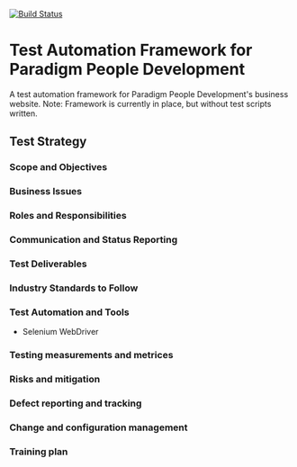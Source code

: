 [![Build Status](https://travis-ci.org/klugjo/hexo-autolinker.svg?branch=master)](https://travis-ci.org/klugjo/hexo-autolinker)
<br />
# Test Automation Framework for Paradigm People Development
A test automation framework for Paradigm People Development's business website. Note: Framework is currently in place, but without test scripts written.

## Test Strategy
### Scope and Objectives

### Business Issues

### Roles and Responsibilities

### Communication and Status Reporting

### Test Deliverables

### Industry Standards to Follow

### Test Automation and Tools
- Selenium WebDriver

### Testing measurements and metrices

### Risks and mitigation

### Defect reporting and tracking

### Change and configuration management

### Training plan
